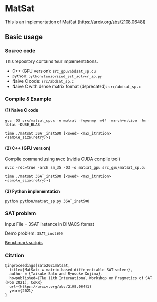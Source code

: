 # MatSat
This is an implementation of MatSat (https://arxiv.org/abs/2108.06481)

## Basic usage

### Source code
This repository contains four implementations.
- C++ (GPU version): `src_gpu/abdsat_sp.cu`
- python: `python/tensorized_sat_solver_sp.py`
- Naive C code: `src/abdsat_sp.c`
- Naive C with dense matrix format (deprecated): `src/abdsat_sp.c`

### Compile & Example

#### (1) Naive C code
```
gcc -O3 src/matsat_sp.c -o matsat -fopenmp -m64 -march=native -lm -lblas -DUSE_BLAS
```

```
time ./matsat 3SAT_inst500 [<seed> <max_itration> <sample_size(retry)>]
```

#### (2) C++ (GPU version)
Complie command using nvcc (nvidia CUDA compile tool)
```
nvcc -rdc=true -arch sm_35 -O3 -o matsat_gpu src_gpu/matsat_sp.cu
```

```
time ./matsat 3SAT_inst500 [<seed> <max_itration> <sample_size(retry)>]
```

#### (3) Python implementation
```
python python/matsat_sp.py 3SAT_inst500
```

### SAT problem
Input File = 3SAT instance in DIMACS format

Demo problem: `3SAT_inst500`


[Benchmark scripts](./benchmark/README.md)

### Citation

```
@inproceedings{sato2021matsat,
  title={MatSat: A matrix-based differentiable SAT solver},
  author = {Taisuke Sato and Ryosuke Kojima},
  howpublished={The 11th International Workshop on Pragmatics of SAT (PoS 2021), CoRR},
  url={https://arxiv.org/abs/2108.06481}
  year={2021}
}
```

